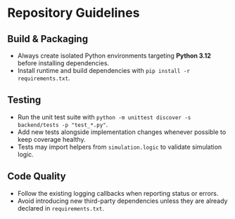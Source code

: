 # Repository Guidelines

## Build & Packaging

- Always create isolated Python environments targeting **Python 3.12** before installing dependencies.
- Install runtime and build dependencies with `pip install -r requirements.txt`.

## Testing

- Run the unit test suite with `python -m unittest discover -s backend/tests -p "test_*.py"`.
- Add new tests alongside implementation changes whenever possible to keep coverage healthy.
- Tests may import helpers from `simulation.logic` to validate simulation logic.

## Code Quality

- Follow the existing logging callbacks when reporting status or errors.
- Avoid introducing new third-party dependencies unless they are already declared in `requirements.txt`.

